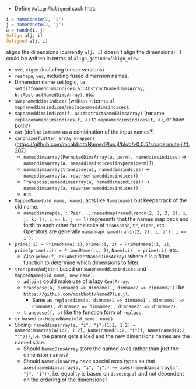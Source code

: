- Define `@align`/`@aligned` such that:
```julia
i = namedoneto(2, "i")
j = namedoneto(2, "j")
a = randn(i, j)
@align a[j, i]
@aligned a[j, i]
```
aligns the dimensions (currently `a[j, i]` doesn't align the dimensions).
It could be written in terms of `align_getindex`/`align_view`.
- `svd`, `eigen` (including tensor versions)
- `reshape`, `vec`, including fused dimension names.
- Dimension name set logic, i.e. `setdiffnameddimsindices(a::AbstractNamedDimsArray, b::AbstractNamedDimsArray)`, etc.
- `swapnameddimsindices` (written in terms of `mapnameddimsindices`/`replacenameddimsindices`).
- `mapnameddimsindices(f, a::AbstractNamedDimsArray)` (rename `replacenameddimsindices(f, a)` to `mapnameddimsindices(f, a)`, or have both?)
- `cat` (define `CatName` as a combination of the input names?).
- `canonize`/`flatten_array_wrappers` (https://github.com/mcabbott/NamedPlus.jl/blob/v0.0.5/src/permute.jl#L207)
  - `nameddimsarray(PermutedDimsArray(a, perm), nameddimsindices)` -> `nameddimsarray(a, nameddimsindices[invperm(perm)])`
  - `nameddimsarray(transpose(a), nameddimsindices)` -> `nameddimsarray(a, reverse(nameddimsindices))`
  - `Transpose(nameddimsarray(a, nameddimsindices))` -> `nameddimsarray(a, reverse(nameddimsindices))`
  - etc.
- `MappedName(old_name, name)`, acts like `Name(name)` but keeps track of the old name.
  - `nameddimsmap(a, ::Pair...)`: `namedmap(named(randn(2, 2, 2, 2), i, j, k, l), i => k, j => l)`
    represents that the names map back and forth to each other for the sake of `transpose`,
    `tr`, `eigen`, etc. Operators are generally `namedmap(named(randn(2, 2), i, i'), i => i')`.
- `prime(:i) = PrimedName(:i)`, `prime(:i, 2) = PrimedName(:i, 2)`, `prime(prime(:i)) = PrimedName(:i, 2)`,
  `Name(:i)' = prime(:i)`, etc.
    - Also `prime(f, a::AbstractNamedDimsArray)` where `f` is a filter function to determine
      which dimensions to filter.
- `transpose`/`adjoint` based on `swapnameddimsindices` and `MappedName(old_name, new_name)`.
  - `adjoint` could make use of a lazy `ConjArray`.
  - `transpose(a, dimname1 => dimname1′, dimname2 => dimname2′)` like `https://github.com/mcabbott/NamedPlus.jl`.
    - Same as `replacedims(a, dimname1 => dimname1′, dimname1′ => dimname1, dimname2 => dimname2′, dimname2′ => dimname2)`.
  - `transpose(f, a)` like the function form of `replace`.
- `tr` based on `MappedName(old_name, name)`.
- Slicing: `nameddimsarray(a, "i", "j")[1:2, 1:2] = nameddimsarray(a[1:2, 1:2], Name(named(1:2, "i")), Name(named(1:2, "j")))`, i.e.
  the parent gets sliced and the new dimensions names are the named slice.
  - Should `NamedDimsArray` store the named axes rather than just the dimension names?
  - Should `NamedDimsArray` have special axes types so that `axes(nameddimsarray(a, "i", "j")) == axes(nameddimsarray(a', "j", "i"))`,
    i.e. equality is based on `issetequal` and not dependent on the ordering of the dimensions?
